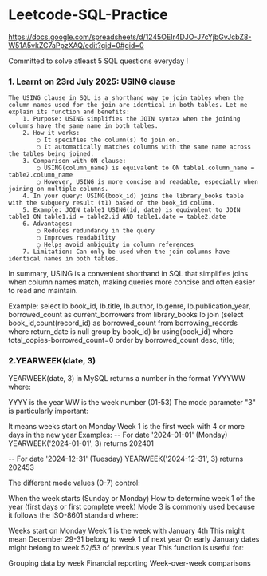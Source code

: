 # Leetcode-SQL-Practice

https://docs.google.com/spreadsheets/d/1245OEIr4DJO-J7cYjbGvJcbZ8-W51A5vkZC7aPpzXAQ/edit?gid=0#gid=0

Committed to solve atleast 5 SQL questions everyday !

### 1. Learnt on 23rd July 2025: USING clause
	The USING clause in SQL is a shorthand way to join tables when the column names used for the join are identical in both tables. Let me explain its function and benefits:
		1. Purpose: USING simplifies the JOIN syntax when the joining columns have the same name in both tables.
		2. How it works:
			○ It specifies the column(s) to join on.
			○ It automatically matches columns with the same name across the tables being joined.
		3. Comparison with ON clause:
			○ USING(column_name) is equivalent to ON table1.column_name = table2.column_name
			○ However, USING is more concise and readable, especially when joining on multiple columns.
		4. In your query: USING(book_id) joins the library_books table with the subquery result (t1) based on the book_id column.
		5. Example: JOIN table1 USING(id, date) is equivalent to JOIN table1 ON table1.id = table2.id AND table1.date = table2.date
		6. Advantages:
			○ Reduces redundancy in the query
			○ Improves readability
			○ Helps avoid ambiguity in column references
		7. Limitation: Can only be used when the join columns have identical names in both tables.
In summary, USING is a convenient shorthand in SQL that simplifies joins when column names match, making queries more concise and often easier to read and maintain.

Example: 
select 
lb.book_id,
lb.title,
lb.author,
lb.genre,
lb.publication_year,
borrowed_count as current_borrowers
from library_books lb
join (select book_id,count(record_id) as borrowed_count
from borrowing_records 
where return_date is null
group by book_id) br 
using(book_id)
where total_copies-borrowed_count=0
order by borrowed_count desc, title;

### 2.YEARWEEK(date, 3)
YEARWEEK(date, 3) in MySQL returns a number in the format YYYYWW where:

YYYY is the year
WW is the week number (01-53)
The mode parameter "3" is particularly important:

It means weeks start on Monday
Week 1 is the first week with 4 or more days in the new year
Examples:
-- For date '2024-01-01' (Monday)
YEARWEEK('2024-01-01', 3) returns 202401

-- For date '2024-12-31' (Tuesday)
YEARWEEK('2024-12-31', 3) returns 202453

The different mode values (0-7) control:

When the week starts (Sunday or Monday)
How to determine week 1 of the year (first days or first complete week)
Mode 3 is commonly used because it follows the ISO-8601 standard where:

Weeks start on Monday
Week 1 is the week with January 4th
This might mean December 29-31 belong to week 1 of next year
Or early January dates might belong to week 52/53 of previous year
This function is useful for:

Grouping data by week
Financial reporting
Week-over-week comparisons




